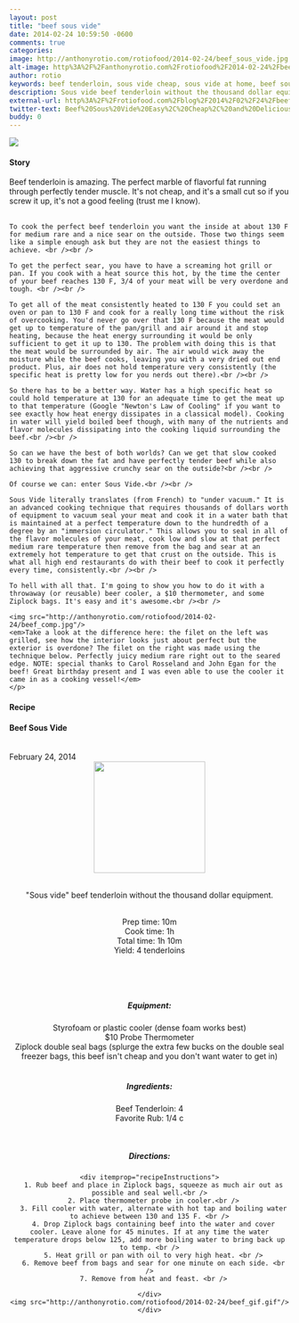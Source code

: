 ```yaml
---
layout: post
title: "beef sous vide"
date: 2014-02-24 10:59:50 -0600
comments: true
categories: 
image: http://anthonyrotio.com/rotiofood/2014-02-24/beef_sous_vide.jpg
alt-image: http%3A%2F%2Fanthonyrotio.com%2Frotiofood%2F2014-02-24%2Fbeef_sous_vide.jpg
author: rotio
keywords: beef tenderloin, sous vide cheap, sous vide at home, beef sous vide, filet mignon
description: Sous vide beef tenderloin without the thousand dollar equipment. 
external-url: http%3A%2F%2Frotiofood.com%2Fblog%2F2014%2F02%2F24%2Fbeef-sous-vide%2F
twitter-text: Beef%20Sous%20Vide%20Easy%2C%20Cheap%2C%20and%20Delicious%20on%20rotio%2Ffood%20%23rotiofood
buddy: 0
---
```

<!-- more -->
<img src="http://anthonyrotio.com/rotiofood/2014-02-24/beef_sous_vide.jpg" />
<a href="https://plus.google.com/107103100819027957630?rel=author" style="display:none">{{page.author }}</a>


<h4>Story</h4>
  <div>
	<p>
	Beef tenderloin is amazing. The perfect marble of flavorful fat running through perfectly tender muscle. It's not cheap, and it's a small cut so if you screw it up, it's not a good feeling (trust me I know).<br /><br />

	To cook the perfect beef tenderloin you want the inside at about 130 F for medium rare and a nice sear on the outside. Those two things seem like a simple enough ask but they are not the easiest things to achieve. <br /><br />

	To get the perfect sear, you have to have a screaming hot grill or pan. If you cook with a heat source this hot, by the time the center of your beef reaches 130 F, 3/4 of your meat will be very overdone and tough. <br /><br />

	To get all of the meat consistently heated to 130 F you could set an oven or pan to 130 F and cook for a really long time without the risk of overcooking. You'd never go over that 130 F because the meat would get up to temperature of the pan/grill and air around it and stop heating, because the heat energy surrounding it would be only sufficient to get it up to 130. The problem with doing this is that the meat would be surrounded by air. The air would wick away the moisture while the beef cooks, leaving you with a very dried out end product. Plus, air does not hold temperature very consistently (the specific heat is pretty low for you nerds out there).<br /><br />

	So there has to be a better way. Water has a high specific heat so could hold temperature at 130 for an adequate time to get the meat up to that temperature (Google "Newton's Law of Cooling" if you want to see exactly how heat energy dissipates in a classical model). Cooking in water will yield boiled beef though, with many of the nutrients and flavor molecules dissipating into the cooking liquid surrounding the beef.<br /><br />

	So can we have the best of both worlds? Can we get that slow cooked 130 to break down the fat and have perfectly tender beef while also achieving that aggressive crunchy sear on the outside?<br /><br />

	Of course we can: enter Sous Vide.<br /><br />

	Sous Vide literally translates (from French) to "under vacuum." It is an advanced cooking technique that requires thousands of dollars worth of equipment to vacuum seal your meat and cook it in a water bath that is maintained at a perfect temperature down to the hundredth of a degree by an "immersion circulator." This allows you to seal in all of the flavor molecules of your meat, cook low and slow at that perfect medium rare temperature then remove from the bag and sear at an extremely hot temperature to get that crust on the outside. This is what all high end restaurants do with their beef to cook it perfectly every time, consistently.<br /><br />

	To hell with all that. I'm going to show you how to do it with a throwaway (or reusable) beer cooler, a $10 thermometer, and some Ziplock bags. It's easy and it's awesome.<br /><br />

	<img src="http://anthonyrotio.com/rotiofood/2014-02-24/beef_comp.jpg"/>
	<em>Take a look at the difference here: the filet on the left was grilled, see how the interior looks just about perfect but the exterior is overdone? The filet on the right was made using the technique below. Perfectly juicy medium rare right out to the seared edge. NOTE: special thanks to Carol Rosseland and John Egan for the beef! Great birthday present and I was even able to use the cooler it came in as a cooking vessel!</em>
	</p>
  </div>
<h4>Recipe</b> </h4> 
  <div itemscope itemtype="http://schema.org/Recipe" >
  <h4 itemprop="name">Beef Sous Vide</h4>
  
  <br />
    February 24, 2014
<center>
  <img itemprop="image" width="200px"  src="http://anthonyrotio.com/rotiofood/2014-02-24/beef_sous_vide.jpg" />
  
  <br /><span itemprop="description">"Sous vide" beef tenderloin without the thousand dollar equipment.</span><br />

  <br />Prep time: <time datetime="PT10M" itemprop="prepTime">10m</time> 
  <br />Cook time: <time datetime="PT1H0M" itemprop="cookTime">1h</time>
  <br />Total time: <time datetime="PT1H10M" itemprop="totalTime">1h 10m</time>
  <br />Yield: <span itemprop="recipeYield">4 tenderloins</span>
  
  <br />
  
  <br /><h5>Equipment:</h5>
  Styrofoam or plastic cooler (dense foam works best)<br/>
  $10 Probe Thermometer<br/>
  Ziplock double seal bags (splurge the extra few bucks on the double seal freezer bags, this beef isn't cheap and you don't want water to get in)
  <br /> <br /><h5>Ingredients:</h5>
    <span itemprop="ingredients" itemscope itemtype="http://schema.org/RecipeIngredient">
      <span itemprop="name">Beef Tenderloin</span>: 
      <span itemprop="amount">4</span> 
    </span><br />
    <span itemprop="ingredients" itemscope itemtype="http://schema.org/RecipeIngredient">
      <span itemprop="name">Favorite Rub</span>:
      <span itemprop="amount">1/4 c</span>
    </span><br />
	
	
  <br /><h5>Directions:</h5>
	
    <div itemprop="recipeInstructions">
      1. Rub beef and place in Ziplock bags, squeeze as much air out as possible and seal well.<br />
	  2. Place thermometer probe in cooler.<br />
	  3. Fill cooler with water, alternate with hot tap and boiling water to achieve between 130 and 135 F. <br />
      4. Drop Ziplock bags containing beef into the water and cover cooler. Leave alone for 45 minutes. If at any time the water temperature drops below 125, add more boiling water to bring back up to temp. <br />
	  5. Heat grill or pan with oil to very high heat. <br />
	  6. Remove beef from bags and sear for one minute on each side. <br />
	  7. Remove from heat and feast. <br />

	</div>
	<img src="http://anthonyrotio.com/rotiofood/2014-02-24/beef_gif.gif"/>
	</div>


